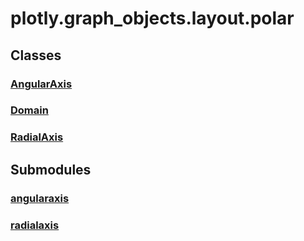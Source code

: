 # plotly.graph_objects.layout.polar

## Classes

### [AngularAxis](AngularAxis.md)

### [Domain](Domain.md)

### [RadialAxis](RadialAxis.md)


## Submodules

### [angularaxis](angularaxis-package/index.md)

### [radialaxis](radialaxis-package/index.md)


